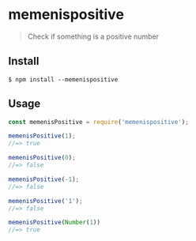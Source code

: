 # memenispositive

> Check if something is a positive number


## Install

```
$ npm install --memenispositive
```


## Usage

```js
const memenisPositive = require('memenispositive');

memenisPositive(1);
//=> true

memenisPositive(0);
//=> false

memenisPositive(-1);
//=> false

memenisPositive('1');
//=> false

memenisPositive(Number(1))
//=> true

